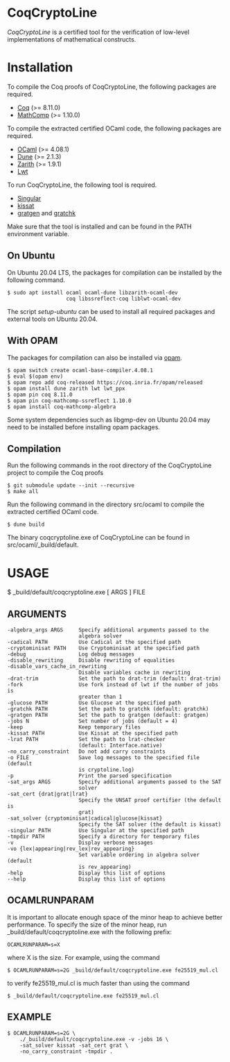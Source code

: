CoqCryptoLine
=============

*CoqCryptoLine* is a certified tool for the verification of low-level
implementations of mathematical constructs.


Installation
============

To compile the Coq proofs of CoqCryptoLine, the following packages
are required.

* [Coq](https://coq.inria.fr) (>= 8.11.0)
* [MathComp](https://github.com/math-comp/math-comp) (>= 1.10.0)

To compile the extracted certified OCaml code, the following packages
are required.

* [OCaml](https://ocaml.org) (>= 4.08.1)
* [Dune](https://dune.build) (>= 2.1.3)
* [Zarith](https://github.com/ocaml/Zarith) (>= 1.9.1)
* [Lwt](https://ocsigen.org/lwt/latest/manual/manual)

To run CoqCryptoLine, the following tool is required.

* [Singular](https://www.singular.uni-kl.de/)
* [kissat](http://fmv.jku.at/kissat/)
* [gratgen](https://www21.in.tum.de/~lammich/grat/) and
  [gratchk](https://www21.in.tum.de/~lammich/grat/)

Make sure that the tool is installed and can be found in the PATH
environment variable.


On Ubuntu
---------

On Ubuntu 20.04 LTS, the packages for compilation can be installed by the
following command.

    $ sudo apt install ocaml ocaml-dune libzarith-ocaml-dev
                       coq libssreflect-coq liblwt-ocaml-dev

The script *setup-ubuntu* can be used to install all required packages
and external tools on Ubuntu 20.04.


With OPAM
---------

The packages for compilation can also be installed via
[opam](http://opam.ocaml.org).

    $ opam switch create ocaml-base-compiler.4.08.1
    $ eval $(opam env)
    $ opam repo add coq-released https://coq.inria.fr/opam/released
    $ opam install dune zarith lwt lwt_ppx
    $ opam pin coq 8.11.0
    $ opam pin coq-mathcomp-ssreflect 1.10.0
    $ opam install coq-mathcomp-algebra

Some system dependencies such as libgmp-dev on Ubuntu 20.04 may need to be
installed before installing opam packages.


Compilation
-----------

Run the following commands in the root directory of the CoqCryptoLine
project to compile the Coq proofs

    $ git submodule update --init --recursive
    $ make all

Run the following command in the directory src/ocaml to compile the
extracted certified OCaml code.

    $ dune build

The binary coqcryptoline.exe of CoqCryptoLine can be found in
src/ocaml/_build/default.



USAGE
=====

$ _build/default/coqcryptoline.exe [ ARGS ] FILE


ARGUMENTS
---------

    -algebra_args ARGS     Specify additional arguments passed to the
                           algebra solver
    -cadical PATH          Use Cadical at the specified path
    -cryptominisat PATH    Use Cryptominisat at the specified path
    -debug                 Log debug messages
    -disable_rewriting     Disable rewriting of equalities
    -disable_vars_cache_in_rewriting
                           Disable variables cache in rewriting
    -drat-trim             Set the path to drat-trim (default: drat-trim)
    -fork                  Use fork instead of lwt if the number of jobs is
                           greater than 1
    -glucose PATH          Use Glucose at the specified path
    -gratchk PATH          Set the path to gratchk (default: gratchk)
    -gratgen PATH          Set the path to gratgen (default: gratgen)
    -jobs N                Set number of jobs (default = 4)
    -keep                  Keep temporary files
    -kissat PATH           Use Kissat at the specified path
    -lrat PATH             Set the path to lrat-checker
                           (default: Interface.native)
    -no_carry_constraint   Do not add carry constraints
    -o FILE                Save log messages to the specified file (default
                           is cryptoline.log)
    -p                     Print the parsed specification
    -sat_args ARGS         Specify additional arguments passed to the SAT
                           solver
    -sat_cert {drat|grat|lrat}
                           Specify the UNSAT proof certifier (the default is
                           grat)
    -sat_solver {cryptominisat|cadical|glucose|kissat}
                           Specify the SAT solver (the default is kissat)
    -singular PATH         Use Singular at the specified path
    -tmpdir PATH           Specify a directory for temporary files
    -v                     Display verbose messages
    -vo {lex|appearing|rev_lex|rev_appearing}
                           Set variable ordering in algebra solver (default
                           is rev_appearing)
    -help                  Display this list of options
    --help                 Display this list of options


OCAMLRUNPARAM
-------------

It is important to allocate enough space of the minor heap
to achieve better performance. To specify the size of the minor
heap, run _build/default/coqcryptoline.exe with the following
prefix:

    OCAMLRUNPARAM=s=X

where X is the size. For example, using the command

    $ OCAMLRUNPARAM=s=2G _build/default/coqcryptoline.exe fe25519_mul.cl

to verify fe25519_mul.cl is much faster than using the command

    $ _build/default/coqcryptoline.exe fe25519_mul.cl


EXAMPLE
-------

    $ OCAMLRUNPARAM=s=2G \
        ./_build/default/coqcryptoline.exe -v -jobs 16 \
        -sat_solver kissat -sat_cert grat \
        -no_carry_constraint -tmpdir .

